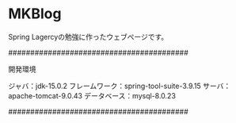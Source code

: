 # MKBlog
Spring Lagercyの勉強に作ったウェブぺージです。

#########################################

開発環境

ジャバ：jdk-15.0.2
フレームワーク：spring-tool-suite-3.9.15
サーバ：apache-tomcat-9.0.43
データベース：mysql-8.0.23

#########################################




